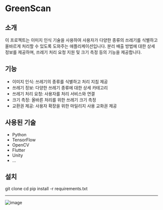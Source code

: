 # GreenScan

## 소개
이 프로젝트는 이미지 인식 기술을 사용하여 사용자가 다양한 종류의 쓰레기를 식별하고 올바르게 처리할 수 있도록 도와주는 애플리케이션입니다. 분리 배출 방법에 대한 상세 정보를 제공하며, 쓰레기 처리 요청 지원 및 크기 측정 등의 기능을 제공합니다.

## 기능
- 이미지 인식: 쓰레기의 종류를 식별하고 처리 지침 제공
- 쓰레기 정보: 다양한 쓰레기 종류에 대한 상세 카테고리
- 쓰레기 처리 요청: 사용자를 처리 서비스와 연결
- 크기 측정: 올바른 처리를 위한 쓰레기 크기 측정
- 교환권 제공: 사용자 확장을 위한 마일리지 사용 교화권 제공

## 사용된 기술
- Python
- TensorFlow
- OpenCV
- Flutter
- Unity
- ...

## 설치
git clone <repository-url>
cd <repository-directory>
pip install -r requirements.txt

---
![image](https://github.com/yyujinjj/GreenScan/assets/142713364/55dcbd28-c219-48e6-960c-9fb4af369ac0)
